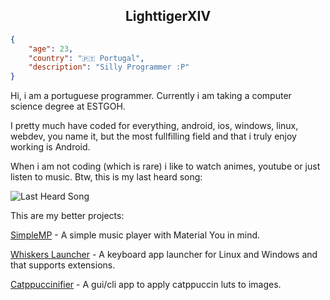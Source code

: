 <div align="center">

## LighttigerXIV
</div>

```json
{
    "age": 23,
    "country": "🇵🇹 Portugal",
    "description": "Silly Programmer :P"
}
```

Hi, i am a portuguese programmer. Currently i am taking a computer science degree at ESTGOH.

I pretty much have coded for everything, android, ios, windows, linux, webdev, you name it, but the most fullfilling field and that i truly enjoy working is Android.

When i am not coding (which is rare) i like to watch animes, youtube or just listen to music. Btw, this is my last heard song:

![Last Heard Song](https://lastfm-recently-played.vercel.app/api?user=lighttigerXIV&count=1&bg_color=0E0600)

This are my better projects:

[SimpleMP](https://github.com/lighttigerXIV/SimpleMP-Compose) - A simple music player with Material You in mind.

[Whiskers Launcher](https://github.com/lighttigerXIV/whiskers-launcher) - A keyboard app launcher for Linux and Windows and that supports extensions. 

[Catppuccinifier](https://github.com/lighttigerXIV/catppuccinifier) - A gui/cli app to apply catppuccin luts to images.
